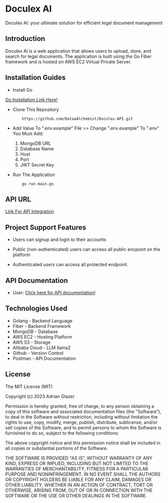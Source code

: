 # Doculex AI 

Doculex AI: your ultimate solution for efficient legal document management

## Introduction 

Doculex AI is a web application that allows users to upload, store, and search for legal documents. The application is built using the Go Fiber framework and is hosted on AWS EC2 Virtual Private Server.

## Installation Guides

* Install Go 

[Go Installation Link Here!](https://go.dev/doc/install)

* Clone This Repository

    ```
        https://github.com/DataaAlchemist/Doculex-API.git
    ```

* Add Value To ".env.example" File >> Change ".env.example" To ".env"
    You Must Add:
    1. MongoDB URL
    2. Database Name
    3. Host
    4. Port 
    5. JWT Secret Key

* Run The Application

    ```
        go run main.go
    ``` 

## API URL

[Link For API Integration](http://18.143.77.67:8000/)

## Project Support Features

* Users can signup and login to their accounts

* Public (non-authenticated) users can access all public encpoint on the platform

* Authenticated users can access all protected endpoint.

## API Documentation
* User: [Click here for API documentation!](https://www.postman.com/api-documentation-tool/)

## Technologies Used
* Golang - Backend Language
* Fiber - Backend Framework
* MongoDB - Database
* AWS EC2 - Hosting Platform
* AWS S3 - Storage
* Alibaba Cloud - LLM llama2
* Github - Version Control
* Postman - API Documentation

## License

The MIT License (MIT)

Copyright (c) 2023 Adrian Glazer

Permission is hereby granted, free of charge, to any person obtaining a copy of this software and associated documentation files (the "Software"), to deal in the Software without restriction, including without limitation the rights to use, copy, modify, merge, publish, distribute, sublicense, and/or sell copies of the Software, and to permit persons to whom the Software is furnished to do so, subject to the following conditions:

The above copyright notice and this permission notice shall be included in all copies or substantial portions of the Software.

THE SOFTWARE IS PROVIDED "AS IS", WITHOUT WARRANTY OF ANY KIND, EXPRESS OR IMPLIED, INCLUDING BUT NOT LIMITED TO THE WARRANTIES OF MERCHANTABILITY, FITNESS FOR A PARTICULAR PURPOSE AND NONINFRINGEMENT. IN NO EVENT SHALL THE AUTHORS OR COPYRIGHT HOLDERS BE LIABLE FOR ANY CLAIM, DAMAGES OR OTHER LIABILITY, WHETHER IN AN ACTION OF CONTRACT, TORT OR OTHERWISE, ARISING FROM, OUT OF OR IN CONNECTION WITH THE SOFTWARE OR THE USE OR OTHER DEALINGS IN THE SOFTWARE.